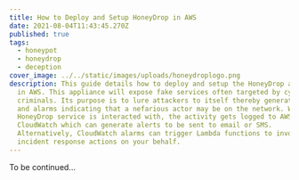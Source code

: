```yaml
---
title: How to Deploy and Setup HoneyDrop in AWS
date: 2021-08-04T11:43:45.270Z
published: true
tags:
  - honeypot
  - honeydrop
  - deception
cover_image: ../../static/images/uploads/honeydroplogo.png
description: This guide details how to deploy and setup the HoneyDrop appliance
  in AWS. This appliance will expose fake services often targeted by cyber
  criminals. Its purpose is to lure attackers to itself thereby generating logs
  and alarms indicating that a nefarious actor may be on the network. When a
  HoneyDrop service is interacted with, the activity gets logged to AWS
  CloudWatch which can generate alerts to be sent to email or SMS.
  Alternatively, CloudWatch alarms can trigger Lambda functions to invoke
  incident response actions on your behalf.
---
```

To be continued...